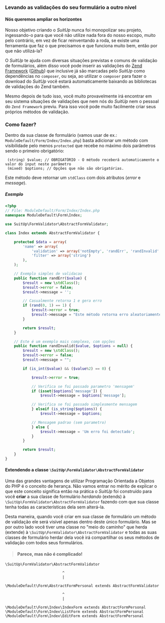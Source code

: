 ### Levando as validações do seu formulário a outro nível  

#### Nós queremos ampliar os horizontes  
Nosso objetivo criando o _SuitUp_ nunca foi monopolizar seu projeto, ingessando-o para que você não utilize nada fora do nosso escopo, muito pelo contrário, em vez de ficar reinventando a roda, se existe uma ferramenta que faz o que precisamos e que funciona muito bem, então por que não utilizá-la?

O _SuitUp_ te ajuda com diversas situações previstas e comuns de validação de formulários, além disso você pode inserir as validações do [Zend Framework](//docs.zendframework.com/zend-validator/) ([Github](//github.com/zendframework/zend-validator)) que inclusive já são marcadas pelo _SuitUp_ como dependências no `composer`, ou seja, ao utilizar o `composer` para fazer o download do _SuitUp_ você estará automaticamente baixando as bibliotecas de validações do Zend também.

Mesmo depois de tudo isso, você muito provavelmente irá encontrar em seu sistema situações de validações que nem nós do _SuitUp_ nem o pessoal do `Zend Framework` previu. Para isso você pode muito facilmente criar seus próprios métodos de validação.

### Como fazer?
Dentro da sua classe de formulário (vamos usar de ex.: `ModuleDefault/Form/Index/Index.php`) basta adicionar um método com visibilidade pelo menos `protected` que recebe no máximo dois parâmetros sendo o primeiro obrigatório:  

     (string) $value; // OBRIGATÓRIO - O método receberá automaticamente o valor do input neste parâmetro
     (mixed) $options; // Opções que não são obrigatórias.

Este método deve retornar um `stdClass` com dois atributos (_error_ e _message_).

##### Exemplo
```php
<?php
// File: ModuleDefault/Form/Index/Index.php
namespace ModuleDefault\Form\Index;

use SuitUp\FormValidator\AbstractFormValidator;

class Index extends AbstractFormValidator {

    protected $data = array(
        'name' => array(
            'validation' => array('notEmpty', 'randErr', 'randInvalid' => 'Mensagem personalizada'),
            'filter' => array('string')
        ),
    );

    // Exemplo simples de validacao
    public function randErr($value) {
        $result = new \stdClass();
        $result->error = false;
        $result->message = '';

        // Casualmente retorna 1 e gera erro
        if (rand(0, 1) == 1) {
            $result->error = true;
            $result->message = "Este método retorna erro aleatoriamente";
        }

        return $result;
    }

    // Este é um exemplo mais complexo, com opções
    public function randInvalid($value, $options = null) {
        $result = new \stdClass();
        $result->error = false;
        $result->message = "";

        if (is_int($value) && ($value%2) == 0) {

            $result->error = true;

            // Verifica se foi passado parametro 'mensagem'
            if (isset($options['message']) {
                $result->message = $options['message'];

            // Verifica se foi passado simplesmente mensagem
            } elseif (is_string($options)) {
                $result->message = $options;

            // Mensagem padrao (sem parametro)
            } else {
                $result->message = 'Um erro foi detectado';
            }                
        }

        return $result;
    }
}
```

#### Extendendo a classe `\SuitUp\FormValidator\AbstractFormValidator`

Uma das grandes vantagens de utilizar Programação Orientada a Objetos do PHP é o conceito de herança. Não vamos entrar no mérito de explicar o que este conceito significa então na prática o _SuitUp_ foi construído para você **criar** a sua classe de formulário _herdando_ (extends) à `\SuitUp\FormValidator\AbstractFormValidator` fazendo com que sua classe tenha todas as características dela sem alterá-la.

Desta maneira, quando você criar em sua classe de formulário um método de validação ele será visível apenas dentro deste único formulário. Mas se por outro lado você tiver uma classe no "meio do caminho" que herda (extende) à `\SuitUp\FormValidator\AbstractFormValidator` e todas as suas classes de formulário herdar dela você irá compartilhar os seus métodos de validação com todos seus formulários.

> #### Parece, mas não é complicado!

```
\SuitUp\FormValidator\AbstractFormValidator

                          ^
                          |

\ModuleDefault\Form\AbstractFormPersonal extends AbstractFormValidator

                          ^
                          |

\ModuleDefault\Form\Index\IndexForm extends AbstractFormPersonal 
\ModuleDefault\Form\Index\ListForm extends AbstractFormPersonal 
\ModuleDefault\Form\Index\EditForm extends AbstractFormPersonal 

```
